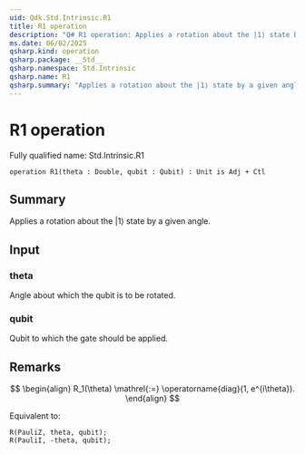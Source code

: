 ```yaml
---
uid: Qdk.Std.Intrinsic.R1
title: R1 operation
description: "Q# R1 operation: Applies a rotation about the |1⟩ state by a given angle."
ms.date: 06/02/2025
qsharp.kind: operation
qsharp.package: __Std__
qsharp.namespace: Std.Intrinsic
qsharp.name: R1
qsharp.summary: "Applies a rotation about the |1⟩ state by a given angle."
---
```


# R1 operation

Fully qualified name: Std.Intrinsic.R1

```qsharp
operation R1(theta : Double, qubit : Qubit) : Unit is Adj + Ctl
```

## Summary
Applies a rotation about the |1⟩ state by a given angle.

## Input
### theta
Angle about which the qubit is to be rotated.
### qubit
Qubit to which the gate should be applied.

## Remarks
$$
\begin{align}
    R_1(\theta) \mathrel{:=}
    \operatorname{diag}(1, e^{i\theta}).
\end{align}
$$

Equivalent to:
```qsharp
R(PauliZ, theta, qubit);
R(PauliI, -theta, qubit);
```
